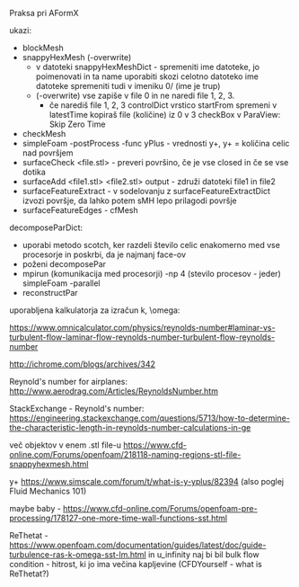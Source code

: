 Praksa pri AFormX

ukazi:

- blockMesh 
- snappyHexMesh (-overwrite) 
    - v datoteki snappyHexMeshDict - spremeniti ime datoteke, jo poimenovati in ta name uporabiti skozi celotno datoteko
    ime datoteke spremeniti tudi v imeniku 0/ (ime je trup)
    - (-overwrite) vse zapiše v file 0 in ne naredi file 1, 2, 3.
        - če narediš file 1, 2, 3
        controlDict vrstico startFrom spremeni v latestTime
        kopiraš file (količine) iz 0 v 3 
        checkBox v ParaView: Skip Zero Time 
- checkMesh
- simpleFoam -postProcess -func yPlus - vrednosti y+, y+ = količina celic nad površjem 
- surfaceCheck <file.stl> - preveri površino, če je vse closed in če se vse dotika 
- surfaceAdd <file1.stl> <file2.stl> output - združi datoteki file1 in file2
- surfaceFeatureExtract - v sodelovanju z surfaceFeatureExtractDict izvozi površje, da lahko potem sMH lepo prilagodi površje
- surfaceFeatureEdges - cfMesh

decomposeParDict: 
 - uporabi metodo scotch, ker razdeli število celic enakomerno med vse procesorje in poskrbi, da je najmanj face-ov
 - poženi decomposePar 
 - mpirun (komunikacija med procesorji) -np 4 (stevilo procesov - jeder) simpleFoam -parallel
 - reconstructPar

uporabljena kalkulatorja za izračun k, \omega:

https://www.omnicalculator.com/physics/reynolds-number#laminar-vs-turbulent-flow-laminar-flow-reynolds-number-turbulent-flow-reynolds-number

http://ichrome.com/blogs/archives/342

Reynold's number for airplanes: http://www.aerodrag.com/Articles/ReynoldsNumber.htm

StackExchange - Reynold's number: https://engineering.stackexchange.com/questions/5713/how-to-determine-the-characteristic-length-in-reynolds-number-calculations-in-ge

več objektov v enem .stl file-u https://www.cfd-online.com/Forums/openfoam/218118-naming-regions-stl-file-snappyhexmesh.html

y+ https://www.simscale.com/forum/t/what-is-y-yplus/82394 (also poglej Fluid Mechanics 101)

maybe baby - https://www.cfd-online.com/Forums/openfoam-pre-processing/178127-one-more-time-wall-functions-sst.html

ReThetat - https://www.openfoam.com/documentation/guides/latest/doc/guide-turbulence-ras-k-omega-sst-lm.html in u_infinity naj bi bil bulk flow condition - hitrost, ki jo ima večina kapljevine (CFDYourself - what is ReThetat?)